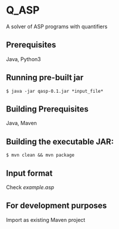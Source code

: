 # Q_ASP
A solver of ASP programs with quantifiers 

## Prerequisites
Java, Python3

## Running pre-built jar

    $ java -jar qasp-0.1.jar *input_file*

## Building Prerequisites
Java, Maven

## Building the executable JAR:

    $ mvn clean && mvn package

## Input format
    
Check *example.asp*

## For development purposes 

Import as existing Maven project

